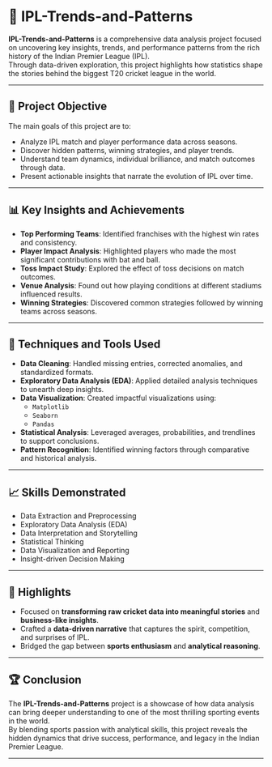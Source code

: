 # 🏏 IPL-Trends-and-Patterns

**IPL-Trends-and-Patterns** is a comprehensive data analysis project focused on uncovering key insights, trends, and performance patterns from the rich history of the Indian Premier League (IPL).  
Through data-driven exploration, this project highlights how statistics shape the stories behind the biggest T20 cricket league in the world.

---

## 🎯 Project Objective

The main goals of this project are to:

- Analyze IPL match and player performance data across seasons.
- Discover hidden patterns, winning strategies, and player trends.
- Understand team dynamics, individual brilliance, and match outcomes through data.
- Present actionable insights that narrate the evolution of IPL over time.

---

## 📊 Key Insights and Achievements

- **Top Performing Teams**: Identified franchises with the highest win rates and consistency.
- **Player Impact Analysis**: Highlighted players who made the most significant contributions with bat and ball.
- **Toss Impact Study**: Explored the effect of toss decisions on match outcomes.
- **Venue Analysis**: Found out how playing conditions at different stadiums influenced results.
- **Winning Strategies**: Discovered common strategies followed by winning teams across seasons.

---

## 🧠 Techniques and Tools Used

- **Data Cleaning**: Handled missing entries, corrected anomalies, and standardized formats.
- **Exploratory Data Analysis (EDA)**: Applied detailed analysis techniques to unearth deep insights.
- **Data Visualization**: Created impactful visualizations using:
  - `Matplotlib`
  - `Seaborn`
  - `Pandas`
- **Statistical Analysis**: Leveraged averages, probabilities, and trendlines to support conclusions.
- **Pattern Recognition**: Identified winning factors through comparative and historical analysis.

---

## 📈 Skills Demonstrated

- Data Extraction and Preprocessing
- Exploratory Data Analysis (EDA)
- Data Interpretation and Storytelling
- Statistical Thinking
- Data Visualization and Reporting
- Insight-driven Decision Making

---

## 🌟 Highlights

- Focused on **transforming raw cricket data into meaningful stories** and **business-like insights**.
- Crafted a **data-driven narrative** that captures the spirit, competition, and surprises of IPL.
- Bridged the gap between **sports enthusiasm** and **analytical reasoning**.

---

## 🏆 Conclusion

The **IPL-Trends-and-Patterns** project is a showcase of how data analysis can bring deeper understanding to one of the most thrilling sporting events in the world.  
By blending sports passion with analytical skills, this project reveals the hidden dynamics that drive success, performance, and legacy in the Indian Premier League.

---
